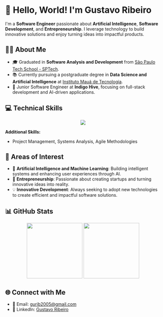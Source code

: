 # 👋 Hello, World! I'm Gustavo Ribeiro

I'm a **Software Engineer** passionate about **Artificial Intelligence**, **Software Development**, and **Entrepreneurship**. I leverage technology to build innovative solutions and enjoy turning ideas into impactful products.

## 👨‍💻 About Me

- 🎓 Graduated in **Software Analysis and Development** from [São Paulo Tech School - SPTech](https://www.sptech.school/).
- 📚 Currently pursuing a postgraduate degree in **Data Science and Artificial Intelligence** at [Instituto Mauá de Tecnologia](https://www.maua.br/).
- 🚀 Junior Software Engineer at **Indigo Hive**, focusing on full-stack development and AI-driven applications.

## 💻 Technical Skills

<p align="center">
  <a href="https://skillicons.dev">
    <img src="https://skillicons.dev/icons?i=js,ts,python,java,cs,html,css,react,nextjs,nodejs,dotnet,postgres,mysql,docker,prisma,aws&perline=8" />
  </a>
</p>

**Additional Skills:**
- Project Management, Systems Analysis, Agile Methodologies

## 🧠 Areas of Interest

- 🤖 **Artificial Intelligence and Machine Learning**: Building intelligent systems and enhancing user experiences through AI.
- 🌟 **Entrepreneurship**: Passionate about creating startups and turning innovative ideas into reality.
- 💡 **Innovative Development**: Always seeking to adopt new technologies to create efficient and impactful software solutions.

## 📊 GitHub Stats
<div align="center">
  <img height="180em" src="https://github-readme-stats.vercel.app/api?username=ribgu&show_icons=true&theme=transparent"/>
  <img height="180em" src="https://github-readme-stats.vercel.app/api/top-langs/?username=ribgu&layout=compact&langs_count=16&theme=transparent"/>
</div>

## 🌐 Connect with Me

- 📧 Email: [gurib2005@gmail.com](mailto:gurib2005@gmail.com)
- 💼 LinkedIn: [Gustavo Ribeiro](https://www.linkedin.com/in/gustavo-alcantara-ribeiro/)
